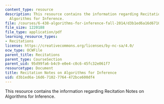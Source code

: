 ```yaml
---
content_type: resource
description: This resource contains the information regarding Recitation Notes on
  Algorithms for Inference.
file: /courses/6-438-algorithms-for-inference-fall-2014/d3b1ed6a16d671027764472bce600df4_MIT6_438F14_Toy_Example.pdf
file_size: 1220188
file_type: application/pdf
learning_resource_types:
- Recitations
license: https://creativecommons.org/licenses/by-nc-sa/4.0/
ocw_type: OCWFile
parent_title: Recitations
parent_type: CourseSection
parent_uid: 95d99fa6-b4c9-e0e4-c0c6-45fc32e061f7
resourcetype: Document
title: Recitation Notes on Algorithms for Inference
uid: d3b1ed6a-16d6-7102-7764-472bce600df4
---
```

This resource contains the information regarding Recitation Notes on Algorithms for Inference.
